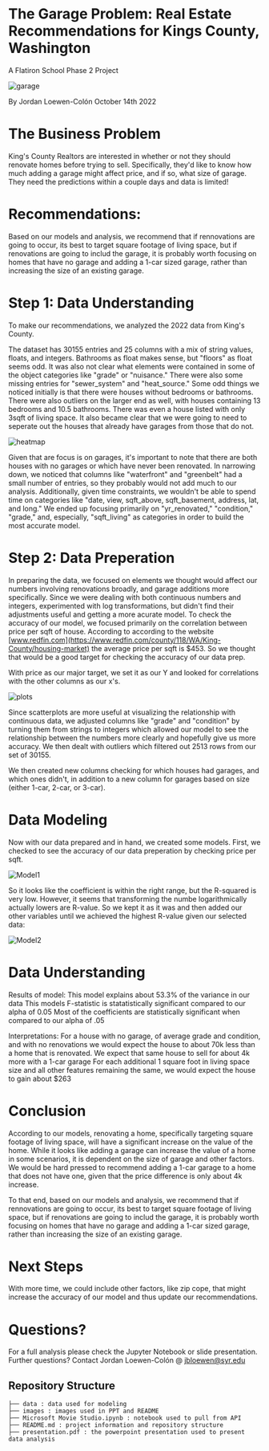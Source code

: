 # The Garage Problem: Real Estate Recommendations for Kings County, Washington
A Flatiron School Phase 2 Project

![garage](http://nccarpentry.com/uploads/3/4/1/7/34171415/1441711_orig.jpg)
    
By Jordan Loewen-Colón October 14th 2022

# The Business Problem

King's County Realtors are interested in whether or not they should renovate homes before trying to sell. Specifically, they'd like to know how much adding a garage might affect price, and if so, what size of garage. They need the predictions within a couple days and data is limited! 

# Recommendations:

Based on our models and analysis, we recommend that if rennovations are going to occur, its best to target square footage of living space, but if renovations are going to includ the garage, it is probably worth focusing on homes that have no garage and adding a 1-car sized garage, rather than increasing the size of an existing garage.

# Step 1: Data Understanding

To make our recommendations, we analyzed the 2022 data from King's County.

The dataset has 30155 entries and 25 columns with a mix of string values, floats, and integers. Bathrooms as float makes sense, but "floors" as float seems odd. It was also not clear what elements were contained in some of the object categories like "grade" or "nuisance." There were also some missing entries for "sewer_system" and "heat_source." Some odd things we noticed initially is that there were houses without bedrooms or bathrooms. There were also outliers on the larger end as well, with houses containing 13 bedrooms and 10.5 bathrooms. There was even a house listed with only 3sqft of living space. It also became clear that we were going to need to seperate out the houses that already have garages from those that do not.

![heatmap](https://github.com/jbloewencolon/Phase-2-Project---The-Garage-Problem/blob/main/Images/heatmap.JPG)

Given that are focus is on garages, it's important to note that there are both houses with no garages or which have never been renovated. In narrowing down, we noticed that columns like "waterfront" and "greenbelt" had a small number of entries, so they probably would not add much to our analysis. Additionally, given time constraints, we wouldn't be able to spend time on categories like "date, view, sqft_above, sqft_basement, address, lat, and long." We ended up focusing primarily on "yr_renovated," "condition," "grade," and, especially, "sqft_living" as categories in order to build the most accurate model.

# Step 2: Data Preperation

In preparing the data, we focused on elements we thought would affect our numbers involving renovations broadly, and garage additions more specifically. Since we were dealing with both continuous numbers and integers, experimented with log transformations, but didn't find their adjustments useful and getting a more acurate model. To check the accuracy of our model, we focused primarily on the correlation between price per sqft of house. According to according to the website [www.redfin.com](https://www.redfin.com/county/118/WA/King-County/housing-market) the average price per sqft is $453. So we thought that would be a good target for checking the accuracy of our data prep.

With price as our major target, we set it as our Y and looked for correlations with the other columns as our x's.

![plots](https://github.com/jbloewencolon/Phase-2-Project---The-Garage-Problem/blob/main/Images/multiple%20regression.JPG)

Since scatterplots are more useful at visualizing the relationship with continuous data, we adjusted columns like "grade" and "condition" by turning them from strings to integers which allowed our model to see the relationship between the numbers more clearly and hopefully give us more accuracy. We then dealt with outliers which filtered out 2513 rows from our set of 30155.

We then created new columns checking for which houses had garages, and which ones didn't, in addition to a new column for garages based on size (either 1-car, 2-car, or 3-car).

# Data Modeling

Now with our data prepared and in hand, we created some models. First, we checked to see the accuracy of our data preperation by checking price per sqft.

![Model1](https://github.com/jbloewencolon/Phase-2-Project---The-Garage-Problem/blob/main/Images/Model%201.JPG)

So it looks like the coefficient is within the right range, but the R-squared is very low. However, it seems that transforming the numbe logarithmically actually lowers are R-value. So we kept it as it was and then added our other variables until we achieved the highest R-value given our selected data:

![Model2](https://github.com/jbloewencolon/Phase-2-Project---The-Garage-Problem/blob/main/Images/model%202.JPG)

# Data Understanding

Results of model:
This model explains about 53.3% of the variance in our data
This models F-statistic is statatistically significant compared to our alpha of 0.05
Most of the coefficients are statistically significant when compared to our alpha of .05

Interpretations:
For a house with no garage, of average grade and condition, and with no renovations we would expect the house to about 70k less than a home that is renovated.
We expect that same house to sell for about 4k more with a 1-car garage
For each additional 1 square foot in living space size and all other features remaining the same, we would expect the house to gain about $263

# Conclusion

According to our models, renovating a home, specifically targeting square footage of living space, will have a significant increase on the value of the home. While it looks like adding a garage can increase the value of a home in some scenarios, it is dependent on the size of garage and other factors. We would be hard pressed to recommend adding a 1-car garage to a home that does not have one, given that the price difference is only about 4k increase.

To that end, based on our models and analysis, we recommend that if rennovations are going to occur, its best to target square footage of living space, but if renovations are going to includ the garage, it is probably worth focusing on homes that have no garage and adding a 1-car sized garage, rather than increasing the size of an existing garage.

# Next Steps

With more time, we could include other factors, like zip cope, that might increase the accuracy of our model and thus update our recommendations.

# Questions?
For a full analysis please check the Jupyter Notebook or slide presentation.
Further questions? Contact Jordan Loewen-Colón @ jbloewen@syr.edu

## Repository Structure


```
├── data : data used for modeling
├── images : images used in PPT and README
├── Microsoft Movie Studio.ipynb : notebook used to pull from API
├── README.md : project information and repository structure
├── presentation.pdf : the powerpoint presentation used to present data analysis
